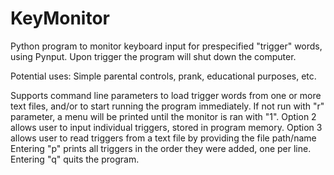 # KeyMonitor
Python program to monitor keyboard input for prespecified "trigger" words, using Pynput. 
Upon trigger the program will shut down the computer.

Potential uses: Simple parental controls, prank, educational purposes, etc.

Supports command line parameters to load trigger words from one or more text files, and/or to start running the program immediately.
If not run with "r" parameter, a menu will be printed until the monitor is ran with "1".
Option 2 allows user to input individual triggers, stored in program memory.
Option 3 allows user to read triggers from a text file by providing the file path/name
Entering "p" prints all triggers in the order they were added, one per line.
Entering "q" quits the program.
